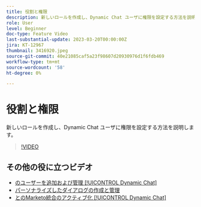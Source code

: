 ```yaml
---
title: 役割と権限
description: 新しいロールを作成し、Dynamic Chat ユーザに権限を設定する方法を説明します。
role: User
level: Beginner
doc-type: Feature Video
last-substantial-update: 2023-03-20T00:00:00Z
jira: KT-12967
thumbnail: 3416920.jpeg
source-git-commit: 40e21085caf5a23f98607d20930976d1f6fdb469
workflow-type: tm+mt
source-wordcount: '58'
ht-degree: 0%

---
```



# 役割と権限

新しいロールを作成し、Dynamic Chat ユーザに権限を設定する方法を説明します。

>[!VIDEO](https://video.tv.adobe.com/v/3416920/?quality=12&learn=on)

## その他の役に立つビデオ

* [のユーザーを追加および管理 [!UICONTROL Dynamic Chat] ](user-management.md)
* [パーソナライズしたダイアログの作成と管理](dialogue-management.md)
* [とのMarketo統合のアクティブ化 [!UICONTROL Dynamic Chat] ](marketo-integration.md)
